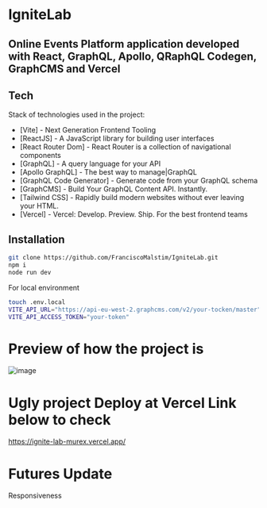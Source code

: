 # IgniteLab
## Online Events Platform application developed with React, GraphQL, Apollo, QRaphQL Codegen, GraphCMS and Vercel

## Tech

Stack of technologies used in the project:

- [Vite] - Next Generation Frontend Tooling
- [ReactJS] - A JavaScript library for building user interfaces
- [React Router Dom] - React Router is a collection of navigational components
- [GraphQL] - A query language for your API
- [Apollo GraphQL] - The best way to manage|GraphQL
- [GraphQL Code Generator] - Generate code from your GraphQL schema
- [GraphCMS] - Build Your GraphQL Content API. Instantly.
- [Tailwind CSS] - Rapidly build modern websites without ever leaving your HTML.
- [Vercel] - Vercel: Develop. Preview. Ship. For the best frontend teams

## Installation

```sh
git clone https://github.com/FranciscoMalstim/IgniteLab.git
npm i
node run dev
```

For local environment

```sh
touch .env.local
VITE_API_URL="https://api-eu-west-2.graphcms.com/v2/your-tocken/master"
VITE_API_ACCESS_TOKEN="your-token"
```

# Preview of how the project is

![image](https://user-images.githubusercontent.com/87835175/175391539-ab9e204f-ad0d-4473-accf-206929e70e88.png)

# Ugly project Deploy at Vercel Link below to check
https://ignite-lab-murex.vercel.app/

# Futures Update
 Responsiveness
